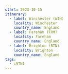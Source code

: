 ```yaml
---
start: 2023-10-15
itinerary:
  - label: Winchester (WIN)
    locality: Winchester
    country_name: England
  - label: Fareham (FRM)
    locality: Fareham
    country_name: England
  - label: Brighton (BTN)
    locality: Brighton
    country_name: England
tags:
  - i5TN1
---
```

